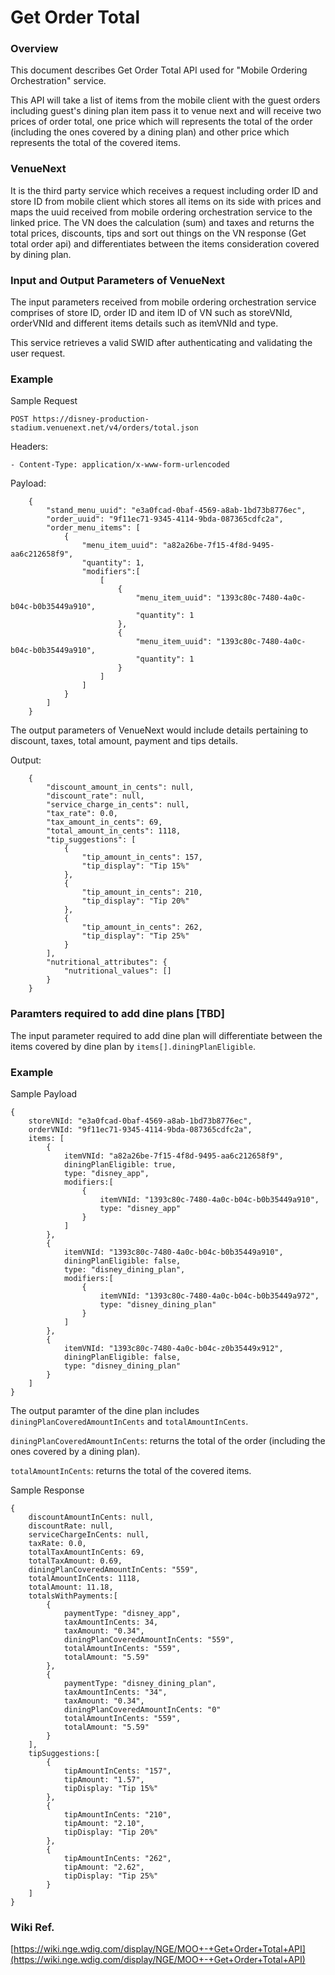Get Order Total
=======

### Overview

This document describes Get Order Total API used for "Mobile Ordering Orchestration" service.

This API will take a list of items from the mobile client with the guest orders including guest's dining plan item pass it to venue next and will receive two prices of order total, one price which will represents the total of the order (including the ones covered by a dining plan) and other price which represents the total of the covered items.

### VenueNext

It is the third party service which receives a request including order ID and store ID from mobile client which stores all items on its side with prices and maps the uuid received from mobile ordering orchestration service to the linked price. The VN does the calculation (sum) and taxes and returns the total prices, discounts, tips and sort out things on the VN response (Get total order api) and differentiates between the items consideration covered by dining plan.

### Input and Output Parameters of VenueNext

The input parameters received from mobile ordering orchestration service comprises of store ID, order ID and item ID of VN such as storeVNId, orderVNId and different items details such as itemVNId and type.

This service retrieves a valid SWID after authenticating and validating the user request.

### Example
Sample Request
	
	POST https://disney-production-stadium.venuenext.net/v4/orders/total.json

Headers:

	- Content-Type: application/x-www-form-urlencoded

Payload:
```
	{
		"stand_menu_uuid": "e3a0fcad-0baf-4569-a8ab-1bd73b8776ec",
		"order_uuid": "9f11ec71-9345-4114-9bda-087365cdfc2a",
		"order_menu_items": [
			{
				"menu_item_uuid": "a82a26be-7f15-4f8d-9495-aa6c212658f9",
				"quantity": 1,
				"modifiers":[
					[
						{
							"menu_item_uuid": "1393c80c-7480-4a0c-b04c-b0b35449a910",
							"quantity": 1
						},
						{
							"menu_item_uuid": "1393c80c-7480-4a0c-b04c-b0b35449a910",
							"quantity": 1
						}
					]
				]
			}
		]
	}
```

The output parameters of VenueNext would include details pertaining to discount, taxes, total amount, payment and tips details.

Output:
```
	{
		"discount_amount_in_cents": null,
		"discount_rate": null,
		"service_charge_in_cents": null,
		"tax_rate": 0.0,
		"tax_amount_in_cents": 69,
		"total_amount_in_cents": 1118,
		"tip_suggestions": [
			{
				"tip_amount_in_cents": 157,
				"tip_display": "Tip 15%"
			},
			{
				"tip_amount_in_cents": 210,
				"tip_display": "Tip 20%"
			},
			{
				"tip_amount_in_cents": 262,
				"tip_display": "Tip 25%"
			}
		],
		"nutritional_attributes": {
			"nutritional_values": []
		}
	}
``` 

### Paramters required to add dine plans [TBD]

The input parameter required to add dine plan will differentiate between the items covered by dine plan by `items[].diningPlanEligible`.

### Example
Sample Payload

```
{
	storeVNId: "e3a0fcad-0baf-4569-a8ab-1bd73b8776ec",
	orderVNId: "9f11ec71-9345-4114-9bda-087365cdfc2a",
	items: [
		{
			itemVNId: "a82a26be-7f15-4f8d-9495-aa6c212658f9",
			diningPlanEligible: true,
			type: "disney_app",
			modifiers:[
				{
					itemVNId: "1393c80c-7480-4a0c-b04c-b0b35449a910",
					type: "disney_app"
				}
			]
		},
		{
			itemVNId: "1393c80c-7480-4a0c-b04c-b0b35449a910",
			diningPlanEligible: false,
			type: "disney_dining_plan",
			modifiers:[
				{
					itemVNId: "1393c80c-7480-4a0c-b04c-b0b35449a972",
					type: "disney_dining_plan"
				}
			]
		},
		{
			itemVNId: "1393c80c-7480-4a0c-b04c-z0b35449x912",
			diningPlanEligible: false,
			type: "disney_dining_plan"
		}
	]
}

```

The output paramter of the dine plan includes `diningPlanCoveredAmountInCents` and `totalAmountInCents`.

`diningPlanCoveredAmountInCents`: returns the total of the order (including the ones covered by a dining plan).

`totalAmountInCents`: returns the total of the covered items.

Sample Response

```
{
	discountAmountInCents: null,
	discountRate: null,
	serviceChargeInCents: null,
	taxRate: 0.0,
	totalTaxAmountInCents: 69,
	totalTaxAmount: 0.69,
	diningPlanCoveredAmountInCents: "559",
	totalAmountInCents: 1118,
	totalAmount: 11.18, 
	totalsWithPayments:[
		{
			paymentType: "disney_app",
			taxAmountInCents: 34,
			taxAmount: "0.34",
			diningPlanCoveredAmountInCents: "559",
			totalAmountInCents: "559",
			totalAmount: "5.59"
		},
		{
			paymentType: "disney_dining_plan",
			taxAmountInCents: "34",
			taxAmount: "0.34",
			diningPlanCoveredAmountInCents: "0"
			totalAmountInCents: "559",
			totalAmount: "5.59"
		}
	],
	tipSuggestions:[
		{
			tipAmountInCents: "157",
			tipAmount: "1.57",
			tipDisplay: "Tip 15%"
		},
		{
			tipAmountInCents: "210",
			tipAmount: "2.10",
			tipDisplay: "Tip 20%"
		},
		{
			tipAmountInCents: "262",
			tipAmount: "2.62",
			tipDisplay: "Tip 25%"
		}
	]
}
```
### Wiki Ref.
[https://wiki.nge.wdig.com/display/NGE/MOO+-+Get+Order+Total+API](https://wiki.nge.wdig.com/display/NGE/MOO+-+Get+Order+Total+API)
